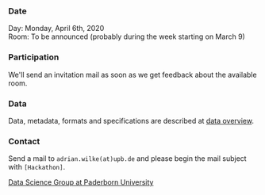### Date

Day: Monday, April 6th, 2020  
Room: To be announced (probably during the week starting on March 9)

### Participation

We'll send an invitation mail as soon as we get feedback about the available room.

### Data

Data, metadata, formats and specifications are described at [data overview](data.md).

### Contact

Send a mail to `adrian.wilke(at)upb.de` and please begin the mail subject with `[Hackathon]`.  

[Data Science Group at Paderborn University](https://dice-research.org/)
